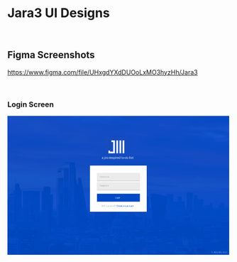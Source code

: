 # Jara3 UI Designs

<br>

## Figma Screenshots
https://www.figma.com/file/UHxgdYXdDUOoLxMO3hyzHh/Jara3

<br>

### Login Screen 
<img src="./res/figma_login.png" width=500>
